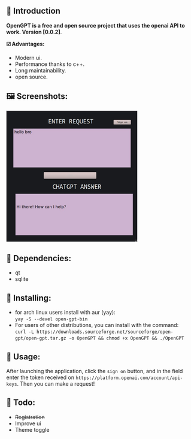 ## :bone: Introduction
__OpenGPT is a free and open source project that uses the openai API to work. Version [0.0.2]__.

__:ballot_box_with_check: Advantages:__
- Modern ui.
- Performance thanks to c++.  
- Long maintainability.  
- open source.

## __:framed_picture: Screenshots:__

<img src="./readme/version0.0.2.jpg" width=350px height=350px></img>

## __:smoking: Dependencies:__
- qt
- sqlite

## __:file_folder: Installing:__
- for arch linux users install with aur (yay):<br>
`yay -S --devel open-gpt-bin`<br>
- For users of other distributions, you can install with the command:<br>
`curl -L https://downloads.sourceforge.net/sourceforge/open-gpt/open-gpt.tar.gz -o OpenGPT && chmod +x OpenGPT && ./OpenGPT`

## __:dart: Usage:__
After launching the application, click the `sign on` button, and in the field enter the token received on `https://platform.openai.com/account/api-keys`. Then you can make a request!

## __:vulcan_salute: Todo:__
- ~~Registration~~
- Improve ui
- Theme toggle
